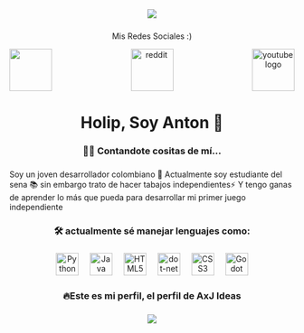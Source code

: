 
<div align="center">
   <img src="https://media4.giphy.com/media/v1.Y2lkPTc5MGI3NjExdDBobjl3d3diZjNhbGNnMzk3ODJ0bWhrYXhxZ3dubnB1d3AwdXpuNSZlcD12MV9pbnRlcm5hbF9naWZfYnlfaWQmY3Q9Zw/gk94kmWa87cVCXeCUG/giphy.gif"/>
</div>

###

<div align="center">
   <p> Mis Redes Sociales :) </p>
  <img align="left" src="https://img.icons8.com/?size=100&id=GIpl4LX6E2xe&format=png&color=000000" height="75" href="https://www.linkedin.com/in/alejandro-hinestroza-154882317/" />
   <img  align="center" src="https://img.icons8.com/pulsar-color/48/reddit.png" alt="reddit" height="75">
  <img align="right" src="https://img.icons8.com/?size=100&id=PTPsbLzvd2Eu&format=png&color=fffffff" height="75" alt="youtube logo" href="https://www.youtube.com/@antonioaaxpollillo3485" />
</div>

###

<h1 align="center">Holip, Soy Anton 👋</h1>

###

<h3 align="center">👩‍💻 Contandote cositas de mí...</h3>

###

<p align="left">Soy un joven desarrollador colombiano 🔭 Actualmente soy estudiante del sena 📚 sin embargo trato de hacer tabajos independientes⚡ Y tengo ganas de aprender lo más que pueda para desarrollar mi primer juego independiente</p>


###

<h3 align="center">🛠 actualmente sé manejar lenguajes como:</h3>

###

<div align="center">
  <img src="https://static.vecteezy.com/system/resources/previews/012/697/295/non_2x/3d-python-programming-language-logo-free-png.png" height="40" alt="Python"  />
  <img width="12" />
  <img src="https://logolook.net/wp-content/uploads/2022/11/Java-Logo.png" height="40" alt="Java logo"  />
  <img width="12" />
  <img src="https://static.vecteezy.com/system/resources/previews/012/302/987/non_2x/stylized-3d-html-logo-side-view-png.png" height="40" alt="HTML5 logo"  />
  <img width="12" />
  <img src="https://static.vecteezy.com/system/resources/previews/043/987/991/original/sql-3d-icon-png.png" height="40" alt="dot-net logo"  />
  <img width="12" />
  <img src="https://static.vecteezy.com/system/resources/previews/012/697/301/non_2x/3d-css-icon-design-free-png.png" height="40" alt="CSS3 logo"  />
  <img width="12" />
  <img src="https://th.bing.com/th/id/R.b48188be46f55683349e815437ea0ad7?rik=yLA2SNYhiJgefw&riu=http%3a%2f%2fmediaresource.sfo2.digitaloceanspaces.com%2fwp-content%2fuploads%2f2024%2f04%2f20162054%2fgodot-icon-logo-23E688940B-seeklogo.com.png&ehk=jJKIRqlzNskHxJg%2fM%2f4XK4kXCIFfv7JB11G%2fm9tn3QQ%3d&risl=&pid=ImgRaw&r=0" height="40" alt="Godot logo"  />
</div>

###

<h3 align="center">🔥Este es mi perfil, el perfil de AxJ Ideas </h3>

###

<div align="center">
  <img src="https://www.gifcen.com/wp-content/uploads/2024/05/goku-gif-1.gif"  />
</div>

###

